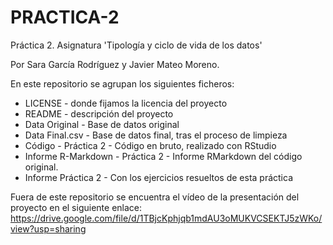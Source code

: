 # PRACTICA-2
Práctica 2. Asignatura 'Tipología y ciclo de vida de los datos'

Por Sara García Rodríguez y Javier Mateo Moreno.


En este repositorio se agrupan los siguientes ficheros:

- LICENSE - donde fijamos la licencia del proyecto
- README - descripción del proyecto
- Data Original - Base de datos original 
- Data Final.csv - Base de datos final, tras el proceso de limpieza
- Código - Práctica 2 - Código en bruto, realizado con RStudio
- Informe R-Markdown - Práctica 2 - Informe RMarkdown del código original.
- Informe Práctica 2 - Con los ejercicios resueltos de esta práctica


Fuera de este repositorio se encuentra el vídeo de la presentación del proyecto en el siguiente enlace:
https://drive.google.com/file/d/1TBjcKphjqb1mdAU3oMUKVCSEKTJ5zWKo/view?usp=sharing
